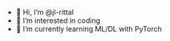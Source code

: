 - 👋 Hi, I’m @jl-rittal
- 👀 I’m interested in coding
- 🌱 I’m currently learning ML/DL with PyTorch
<!---
jl-rittal/jl-rittal is a ✨ special ✨ repository because its `README.md` (this file) appears on your GitHub profile.
You can click the Preview link to take a look at your changes.
--->
